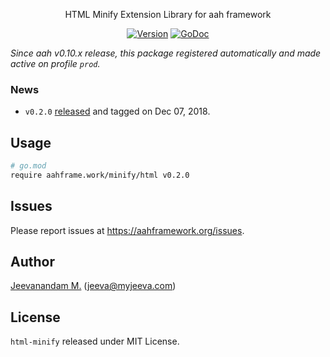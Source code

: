 <p align="center">
HTML Minify Extension Library for aah framework
</p>
<p align="center">
  <p align="center"><a href="https://github.com/go-aah/html-minify/releases/latest"><img src="https://img.shields.io/badge/version-v0.2.0-blue.svg" alt="Version"></a> <a href="https://godoc.org/aahframe.work/minify/html"><img src="https://godoc.org/aahframe.work/minify/html?status.svg" alt="GoDoc"></a></p>
</p>

_Since aah v0.10.x release, this package registered automatically and made active on profile `prod`._

### News

  * `v0.2.0` [released](https://github.com/go-aah/html-minify/releases/latest) and tagged on Dec 07, 2018.

## Usage

```bash
# go.mod
require aahframe.work/minify/html v0.2.0
```

## Issues

Please report issues at https://aahframework.org/issues.

## Author

[Jeevanandam M.](https://github.com/jeevatkm) (jeeva@myjeeva.com)

## License

`html-minify` released under MIT License.
